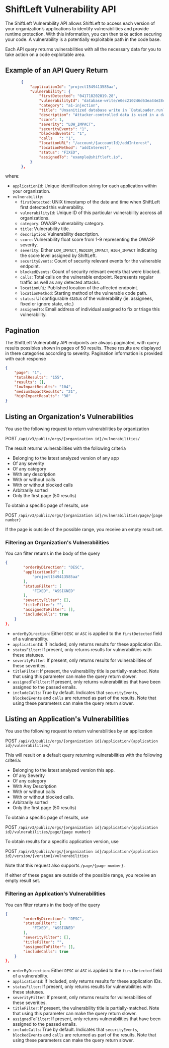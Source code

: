 # ShiftLeft Vulnerability API

The ShiftLeft Vulnerability API allows ShiftLeft to access each version of your organization’s applications to identify vulnerabilities and provide runtime protection. With this information, you can then take action securing your code. A vulnerability is a potentially exploitable path in the code base. 

Each API query returns vulnerabilities with all the necessary data for you to take action on a code exploitable area.

## Example of an API Query Return

```json
       {
           "applicationId": "project1549413585aa",
           "vulnerability": {
               "firstDetected": "041718202019.28",
               "vulnerabilityId": "database-write/e0ec210246d63ea44e28c01ed6113a66",
               "category": "a1-injection",
               "title": "Unsanitized database write in `DataLoader.run`",
               "description": "Attacker-controlled data is used in a database query without any sanitation or encoding. This could be intended behavior and thus has a low score. Injection flaws, such as SQL, NoSQL, OS, and LDAP injection, occur when untrusted data is sent to an interpreter as part of a command or query. By injecting hostile data, an attacker may trick the interpreter into executing unintended commands or accessing data without proper authorization which can result in data loss, corruption, or disclosure to unauthorized parties, loss of accountability, denial of access or even a complete host takeover.",
               "score": 1,
               "severity": "LOW_IMPACT",
               "securityEvents": "1",
               "blockedEvents": "1",
               "calls	": "1",
               "locationURL": "/account/{accountId}/addInterest",
               "locationMethod": "addInterest",
               "status": "FIXED",
               "assignedTo": "example@shiftleft.io",
           }
       },
```

where:

* `applicationId`: Unique identification string for each application within your organization.
* `vulnerability`:
	* `firstDetected`: UNIX timestamp of the date and time when ShiftLeft first detected this vulnerability.
	* `vulnerabilityId`: Unique ID of this particular vulnerability accross all organizations.
	* `category`: OWASP vulnerability category.
	* `title`: Vulnerability title.
	* `description`: Vulnerability description.
	* `score`: Vulnerability float score from 1-9 representing the OWASP severity.
	* `severity`: Either `LOW_IMPACT`, `MEDIUM_IMPACT`, `HIGH_IMPACT` indicating the score level assigned by ShiftLeft.
	*  `securityEvents`: Count of security relevant events for the vulnerable endpoint.
	*  `blockedEvents`: Count of security relevant events that were blocked.
	*  `calls`: Total calls on the vulnerable endpoint. Represents regular traffic as well as any detected attacks.
	*  `locationURL`: Published location of the affected endpoint.
	*  `locationMethod`: Starting method of the vulnerable code path.
	*  `status`: UI configurable status of the vulnerability (ie. assignees, fixed or ignore state, etc.)
	*  `assignedTo`: Email address of individual assigned to fix or triage this vulnerability.
	

## Pagination

The ShiftLeft Vulnerability API endpoints are always paginated, with query results possibles shown in pages of 50 results. These results are displayed in there categories according to severity. Pagination information is provided with each response 

```json
{
	"page": "1",
 	"totalResults": "155",
  	"results": [],
  	"lowImpactResults": "104",
	"mediumImpactResults": "21",
	"highImpactResults": "30"
}
```

## Listing an Organization's Vulnerabilities

You use the following request to return vulnerabilities by organization

POST `/api/v3/public/orgs/{organization id}/vulnerabilities/`

The result returns vulnerabilities with the following criteria

* Belonging to the latest analyzed version of any app
* Of any severity
* Of any category
* With any description
* With or without calls
* With or without blocked calls
* Arbitrarily sorted
* Only the first page (50 results)

To obtain a specific page of results, use

POST `/api/v3/public/orgs/{organization id}/vulnerabilities/page/{page number}`

If the page is outside of the possible range, you receive an empty result set.

### Filtering an Organization's Vulnerabilities

You can filter returns in the body of the query

```json
{
        "orderByDirection": "DESC",
        "applicationId": [
            "project1549413585aa"
        ],
        "statusFilter": [
            "FIXED", "ASSIGNED"
        ],
        "severityFilter": [],
        "titleFilter": "",
        "assignedToFilter": [],
        "includeCalls": true
    }
},
```

* `orderByDirection`: Either `DESC` or `ASC` is applied to the `firstDetected` field of a vulnerability.
* `applicationId`: If included, only returns results for these application IDs.
* `statusFilter`: If present, only returns results for vulnerabilities with these statuses.
* `severityFilter`: If present, only returns results for vulnerabilities of these severities.
* `titleFilter`: If present, the vulnerability title is partially-matched. Note that using this parameter can make the query return slower.
* `assignedToFilter`: If present, only returns vulnerabilities that have been assigned to the passed emails.
* `includeCalls`: True by default. Indicates that `securityEvents`, `blockedEvents` and `calls` are returned as part of the results. Note that using these parameters can make the query return slower.

## Listing an Application's Vulnerabilities

You use the following request to return vulnerabilities by an application

POST `/api/v3/public/orgs/{organization id}/application/{application id}/vulnerabilities/`

This will result on a default query returning vulnerabilities with the following criteria:

* Belonging to the latest analyzed version this app.
* Of any Severity
* Of any category
* With Any Description
* With or without calls
* With or without blocked calls.
* Arbitrarily sorted
* Only the first page (50 results)

To obtain a specific page of results, use

POST `/api/v3/public/orgs/{organization id}/application/{application id}/vulnerabilities/page/{page number}`

To obtain results for a specific application version, use 

POST `/api/v3/public/orgs/{organization id}/application/{application id}/version/{version}/vulnerabilities`

Note that this request also supports `/page/{page number}`.

If either of these pages are outside of the possible range, you receive an empty result set.

### Filtering an Application's Vulnerabilities

You can filter returns in the body of the query

```json
{
        "orderByDirection": "DESC",
        "statusFilter": [
            "FIXED", "ASSIGNED"
        ],
        "severityFilter": [],
        "titleFilter": "",
        "assignedToFilter": [],
        "includeCalls": true
    }
},
```

* `orderByDirection`: Either `DESC` or `ASC` is applied to the `firstDetected` field of a vulnerability.
* `applicationId`: If included, only returns results for these application IDs.
* `statusFilter`: If present, only returns results for vulnerabilities with these statuses.
* `severityFilter`: If present, only returns results for vulnerabilities of these severities.
* `titleFilter`: If present, the vulnerability title is partially-matched. Note that using this parameter can make the query return slower.
* `assignedToFilter`: If present, only returns vulnerabilities that have been assigned to the passed emails.
* `includeCalls`: True by default. Indicates that `securityEvents`, `blockedEvents` and `calls` are returned as part of the results. Note that using these parameters can make the query return slower.
